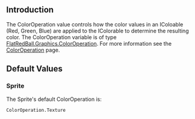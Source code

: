 ## Introduction

The ColorOperation value controls how the color values in an IColoable (Red, Green, Blue) are applied to the IColorable to determine the resulting color. The ColorOperation variable is of type [FlatRedBall.Graphics.ColorOperation](/frb/docs/index.php?title=FlatRedBall.Graphics.ColorOperation "FlatRedBall.Graphics.ColorOperation"). For more information see the [ColorOperation](/frb/docs/index.php?title=FlatRedBall.Graphics.ColorOperation) page.

## Default Values

### Sprite

The Sprite's default ColorOperation is:

    ColorOperation.Texture

 
